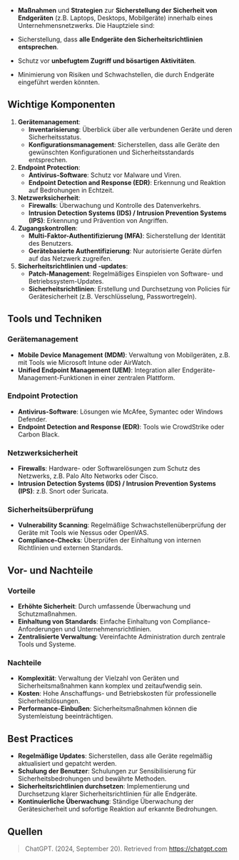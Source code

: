 - **Maßnahmen** und **Strategien** zur **Sicherstellung der Sicherheit von Endgeräten** (z.B. Laptops, Desktops, Mobilgeräte) innerhalb eines Unternehmensnetzwerks. Die Hauptziele sind:

- Sicherstellung, dass **alle Endgeräte den Sicherheitsrichtlinien entsprechen**.
- Schutz vor **unbefugtem Zugriff und bösartigen Aktivitäten**.
- Minimierung von Risiken und Schwachstellen, die durch Endgeräte eingeführt werden könnten.

## Wichtige Komponenten
1. **Gerätemanagement**:
   - **Inventarisierung**: Überblick über alle verbundenen Geräte und deren Sicherheitsstatus.
   - **Konfigurationsmanagement**: Sicherstellen, dass alle Geräte den gewünschten Konfigurationen und Sicherheitsstandards entsprechen.
2. **Endpoint Protection**:
   - **Antivirus-Software**: Schutz vor Malware und Viren.
   - **Endpoint Detection and Response (EDR)**: Erkennung und Reaktion auf Bedrohungen in Echtzeit.
3. **Netzwerksicherheit**:
   - **Firewalls**: Überwachung und Kontrolle des Datenverkehrs.
   - **Intrusion Detection Systems (IDS) / Intrusion Prevention Systems (IPS)**: Erkennung und Prävention von Angriffen.
4. **Zugangskontrollen**:
   - **Multi-Faktor-Authentifizierung (MFA)**: Sicherstellung der Identität des Benutzers.
   - **Gerätebasierte Authentifizierung**: Nur autorisierte Geräte dürfen auf das Netzwerk zugreifen.
5. **Sicherheitsrichtlinien und -updates**:
   - **Patch-Management**: Regelmäßiges Einspielen von Software- und Betriebssystem-Updates.
   - **Sicherheitsrichtlinien**: Erstellung und Durchsetzung von Policies für Gerätesicherheit (z.B. Verschlüsselung, Passwortregeln).

## Tools und Techniken

### Gerätemanagement
- **Mobile Device Management (MDM)**: Verwaltung von Mobilgeräten, z.B. mit Tools wie Microsoft Intune oder AirWatch.
- **Unified Endpoint Management (UEM)**: Integration aller Endgeräte-Management-Funktionen in einer zentralen Plattform.

### Endpoint Protection
- **Antivirus-Software**: Lösungen wie McAfee, Symantec oder Windows Defender.
- **Endpoint Detection and Response (EDR)**: Tools wie CrowdStrike oder Carbon Black.

### Netzwerksicherheit
- **Firewalls**: Hardware- oder Softwarelösungen zum Schutz des Netzwerks, z.B. Palo Alto Networks oder Cisco.
- **Intrusion Detection Systems (IDS) / Intrusion Prevention Systems (IPS)**: z.B. Snort oder Suricata.

### Sicherheitsüberprüfung
- **Vulnerability Scanning**: Regelmäßige Schwachstellenüberprüfung der Geräte mit Tools wie Nessus oder OpenVAS.
- **Compliance-Checks**: Überprüfen der Einhaltung von internen Richtlinien und externen Standards.

## Vor- und Nachteile

### Vorteile

- **Erhöhte Sicherheit**: Durch umfassende Überwachung und Schutzmaßnahmen.
- **Einhaltung von Standards**: Einfache Einhaltung von Compliance-Anforderungen und Unternehmensrichtlinien.
- **Zentralisierte Verwaltung**: Vereinfachte Administration durch zentrale Tools und Systeme.

### Nachteile

- **Komplexität**: Verwaltung der Vielzahl von Geräten und Sicherheitsmaßnahmen kann komplex und zeitaufwendig sein.
- **Kosten**: Hohe Anschaffungs- und Betriebskosten für professionelle Sicherheitslösungen.
- **Performance-Einbußen**: Sicherheitsmaßnahmen können die Systemleistung beeinträchtigen.

## Best Practices

- **Regelmäßige Updates**: Sicherstellen, dass alle Geräte regelmäßig aktualisiert und gepatcht werden.
- **Schulung der Benutzer**: Schulungen zur Sensibilisierung für Sicherheitsbedrohungen und bewährte Methoden.
- **Sicherheitsrichtlinien durchsetzen**: Implementierung und Durchsetzung klarer Sicherheitsrichtlinien für alle Endgeräte.
- **Kontinuierliche Überwachung**: Ständige Überwachung der Gerätesicherheit und sofortige Reaktion auf erkannte Bedrohungen.

## Quellen

> ChatGPT. (2024, September 20). Retrieved from https://chatgpt.com
